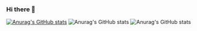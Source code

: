 ### Hi there 👋
[![Anurag's GitHub stats](https://github-readme-stats.vercel.app/api?username=GrigoriyKruchinin)](https://github.com/GrigoriyKruchinin/github-readme-stats)
![Anurag's GitHub stats](https://github-readme-stats.vercel.app/api?username=GrigoriyKruchinin&show=reviews)
![Anurag's GitHub stats](https://github-readme-stats.vercel.app/api?username=GrigoriyKruchinin&show_icons=true)
<!--
**GrigoriyKruchinin/GrigoriyKruchinin** is a ✨ _special_ ✨ repository because its `README.md` (this file) appears on your GitHub profile.

Here are some ideas to get you started:

- 🔭 I’m currently working on ...
- 🌱 I’m currently learning ...
- 👯 I’m looking to collaborate on ...
- 🤔 I’m looking for help with ...
- 💬 Ask me about ...
- 📫 How to reach me: ...
- 😄 Pronouns: ...
- ⚡ Fun fact: ...
-->
